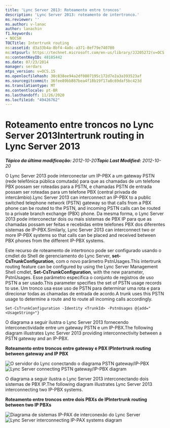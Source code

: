 ```yaml
---
title: 'Lync Server 2013: Roteamento entre troncos'
description: 'Lync Server 2013: roteamento de intertronco.'
ms.reviewer: ''
ms.author: v-lanac
author: lanachin
f1.keywords:
- NOCSH
TOCTitle: Intertrunk routing
ms:assetid: d3a33b4a-8bf4-4a8c-a371-8ef79e740780
ms:mtpsurl: https://technet.microsoft.com/en-us/library/JJ205272(v=OCS.15)
ms:contentKeyID: 48185442
ms.date: 07/23/2014
manager: serdars
mtps_version: v=OCS.15
ms.openlocfilehash: 30c838ee94a2df0807195c172d7e2a3a393523af
ms.sourcegitcommit: 36fee89bb887bea4f18b19f17a8c69daf5bc423d
ms.translationtype: MT
ms.contentlocale: pt-BR
ms.lasthandoff: 11/26/2020
ms.locfileid: "49426762"
---
```

# <a name="intertrunk-routing-in-lync-server-2013"></a><span data-ttu-id="e4901-103">Roteamento entre troncos no Lync Server 2013</span><span class="sxs-lookup"><span data-stu-id="e4901-103">Intertrunk routing in Lync Server 2013</span></span>

<div data-xmlns="http://www.w3.org/1999/xhtml">

<div class="topic" data-xmlns="http://www.w3.org/1999/xhtml" data-msxsl="urn:schemas-microsoft-com:xslt" data-cs="https://msdn.microsoft.com/">

<div data-asp="https://msdn2.microsoft.com/asp">



</div>

<div id="mainSection">

<div id="mainBody"><span data-ttu-id="e4901-104">

<span> </span></span><span class="sxs-lookup"><span data-stu-id="e4901-104">

<span> </span></span></span>

<span data-ttu-id="e4901-105">_**Tópico da última modificação:** 2012-10-20_</span><span class="sxs-lookup"><span data-stu-id="e4901-105">_**Topic Last Modified:** 2012-10-20_</span></span>

<span data-ttu-id="e4901-106">O Lync Server 2013 pode interconectar um IP-PBX a um gateway PSTN (rede telefônica pública comutada) para que as chamadas de um telefone PBX possam ser roteadas para a PSTN, e chamadas PSTN de entrada possam ser roteadas para um telefone PBX (central privada de intercâmbio).</span><span class="sxs-lookup"><span data-stu-id="e4901-106">Lync Server 2013 can interconnect an IP-PBX to a public switched telephone network (PSTN) gateway so that calls from a PBX phone can be routed to the PSTN, and incoming PSTN calls can be routed to a private branch exchange (PBX) phone.</span></span> <span data-ttu-id="e4901-107">Da mesma forma, o Lync Server 2013 pode interconectar dois ou mais sistemas de PBX IP para que as chamadas possam ser feitas e recebidas entre telefones PBX dos diferentes sistemas de IP-PBX.</span><span class="sxs-lookup"><span data-stu-id="e4901-107">Similarly, Lync Server 2013 can interconnect two or more IP-PBX systems so that calls can be placed and received between PBX phones from the different IP-PBX systems.</span></span>

<span data-ttu-id="e4901-108">Este recurso de roteamento de intertronco pode ser configurado usando o cmdlet do Shell de gerenciamento do Lync Server, **set-CsTrunkConfiguration**, com o novo parâmetro PstnUsages.</span><span class="sxs-lookup"><span data-stu-id="e4901-108">This intertrunk routing feature can be configured by using the Lync Server Management Shell cmdlet, **Set-CsTrunkConfiguration**, with the new parameter, PstnUsages.</span></span> <span data-ttu-id="e4901-109">Esse parâmetro especifica o conjunto de registros de uso PSTN a ser usado.</span><span class="sxs-lookup"><span data-stu-id="e4901-109">This parameter specifies the set of PSTN usage records to use.</span></span> <span data-ttu-id="e4901-110">Um tronco usa esse uso de PSTN para determinar uma rota e para direcionar todas as chamadas de entrada de acordo.</span><span class="sxs-lookup"><span data-stu-id="e4901-110">A trunk uses this PSTN usage to determine a route and to route all incoming calls accordingly.</span></span>

    Set-CsTrunkConfiguration -Identity <TrunkId> -PstnUsages @{add="<UsageString>"}

<span data-ttu-id="e4901-111">O diagrama a seguir ilustra o Lync Server 2013 fornecendo interconectividade entre um gateway PSTN e um IP-PBX.</span><span class="sxs-lookup"><span data-stu-id="e4901-111">The following diagram illustrates Lync Server 2013 providing interconnectivity between a PSTN gateway and an IP-PBX.</span></span>

<span data-ttu-id="e4901-112">**Roteamento entre troncos entre gateway e PBX IP**</span><span class="sxs-lookup"><span data-stu-id="e4901-112">**Intertrunk routing between gateway and IP PBX**</span></span>

<span data-ttu-id="e4901-113">![O servidor do Lync conectando o diagrama PSTN gateway/IP-PBX](images/JJ721940.cc3858ca-2ee3-4d51-8a51-db078366b50b(OCS.15).jpg "O servidor do Lync conectando o diagrama PSTN gateway/IP-PBX")</span><span class="sxs-lookup"><span data-stu-id="e4901-113">![Lync Server connecting PSTN gateway/IP-PBX diagram](images/JJ721940.cc3858ca-2ee3-4d51-8a51-db078366b50b(OCS.15).jpg "Lync Server connecting PSTN gateway/IP-PBX diagram")</span></span>

<span data-ttu-id="e4901-114">O diagrama a seguir ilustra o Lync Server 2013 interconectando dois sistemas de PBX IP.</span><span class="sxs-lookup"><span data-stu-id="e4901-114">The following diagram illustrates Lync Server 2013 interconnecting two IP-PBX systems.</span></span>

<span data-ttu-id="e4901-115">**Roteamento entre troncos entre dois PBXs de IP**</span><span class="sxs-lookup"><span data-stu-id="e4901-115">**Intertrunk routing between two IP PBXs**</span></span>

<span data-ttu-id="e4901-116">![Diagrama de sistemas IP-PAX de interconexão do Lync Server](images/JJ721940.6ba18ec9-df70-498a-9cf7-7fc41e5ec432(OCS.15).jpg "Diagrama de sistemas IP-PAX de interconexão do Lync Server")</span><span class="sxs-lookup"><span data-stu-id="e4901-116">![Lync Server interconnecting IP-PAX systems diagram](images/JJ721940.6ba18ec9-df70-498a-9cf7-7fc41e5ec432(OCS.15).jpg "Lync Server interconnecting IP-PAX systems diagram")</span></span>

<span data-ttu-id="e4901-117"></div>

<span> </span>

</div>

</div>

</span><span class="sxs-lookup"><span data-stu-id="e4901-117"></div>

<span> </span>

</div>

</div>

</span></span></div>


